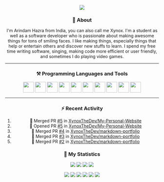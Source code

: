 <!--Copyright 2019 Arindam Hazra aka Xynox <https://arindamz.github.io/>

Licensed under the Apache License, Version 2.0(the "License");
you may not use this file except in compliance with the License.
You may obtain a copy of the License at

http://www.apache.org/licenses/LICENSE-2.0

Unless required by applicable law or agreed to in writing, software
distributed under the License is distributed on an "AS IS" BASIS,
    WITHOUT WARRANTIES OR CONDITIONS OF ANY KIND, either express or implied.
    See the License for the specific language governing permissions and
limitations under the License.
-->

<div align = "center">

<a href = "https://arindamz.github.io/">
<img src = "https://cdn.discordapp.com/attachments/638624243390611466/735122949832704040/xynox-banner.png" />
</a>


### :bust_in_silhouette: About
I'm Arindam Hazra from India, you can also call me Xynox. I'm a student as well as a software developer who is passionate about making awesome things for tons of smiling faces. I like making things, especially things that help or entertain others and discover new stuffs to learn. I spend my free time writing software, singing, making code more efficient or user friendly, and sometimes I do playing video games.
<hr>


### ⚒️ Programming Languages and Tools
<img width="35px" src="https://cdn.discordapp.com/emojis/813907629989691442.png?v=1" />
<img width="35px" src="https://cdn.discordapp.com/emojis/813907670176104478.png?v=1" />
<img width="35px" src="https://cdn.discordapp.com/emojis/230394175080628234.png?v=1" />
<img width="35px" src="https://cdn.discordapp.com/emojis/813908546852880405.png?v=1" />
<img width="35px" src="https://cdn.discordapp.com/emojis/754345609384951940.gif?v=1" />
<img width="35px" src="https://cdn.discordapp.com/emojis/813909686449078353.png?v=1" />
<img width="35px" src="https://cdn.discordapp.com/emojis/813909685542584321.png?v=1" />
<img width="35px" src="https://cdn.discordapp.com/emojis/740222847586271383.png?v=1" />
<img width="35px" src="https://cdn.discordapp.com/emojis/761974754122924054.gif?v=1" />
<img width="35px" src="https://cdn.discordapp.com/emojis/754345273328664676.gif?v=1" />

<hr>

### :zap: Recent Activity
<!--START_SECTION:activity-->
1. 🎉 Merged PR [#5](https://github.com/XynoxTheDev/My-Personal-Website/pull/5) in [XynoxTheDev/My-Personal-Website](https://github.com/XynoxTheDev/My-Personal-Website)
2. 💪 Opened PR [#5](https://github.com/XynoxTheDev/My-Personal-Website/pull/5) in [XynoxTheDev/My-Personal-Website](https://github.com/XynoxTheDev/My-Personal-Website)
3. 🎉 Merged PR [#4](https://github.com/XynoxTheDev/markdown-portfolio/pull/4) in [XynoxTheDev/markdown-portfolio](https://github.com/XynoxTheDev/markdown-portfolio)
4. 🎉 Merged PR [#3](https://github.com/XynoxTheDev/markdown-portfolio/pull/3) in [XynoxTheDev/markdown-portfolio](https://github.com/XynoxTheDev/markdown-portfolio)
5. 🎉 Merged PR [#2](https://github.com/XynoxTheDev/markdown-portfolio/pull/2) in [XynoxTheDev/markdown-portfolio](https://github.com/XynoxTheDev/markdown-portfolio)
<!--END_SECTION:activity-->

### 🔖 My Statistics
![](https://github-readme-streak-stats.herokuapp.com/?user=XynoxTheDev&theme=dark&hide_border=true)
![](https://github-readme-stats.vercel.app/api?username=XynoxTheDev&include_all_commits=true&show_icons=true&hide_border=true&hide_title=true&count_private=true&theme=dark)
![](https://github-readme-stats.vercel.app/api/top-langs/?username=XynoxTheDev&layout=compact&count_private=true&langs_count=8&hide_border=true&theme=dark)
[![](https://spotify-github-profile.vercel.app/api/view?uid=zrei8evwinfjy9d27fjon68hh&cover_image=true&theme=novatorem)](https://spotify-github-profile.vercel.app/api/view?uid=zrei8evwinfjy9d27fjon68hh&redirect=true)


![](https://komarev.com/ghpvc/?username=XynoxTheDev&style=flat-square)
![](https://img.shields.io/endpoint?label=status&url=https://dev.discordprofiles.me/api/badge/status/594853883742912512&logo=discord&logoColor=white&style=flat-square)
![](https://img.shields.io/endpoint?label=Playing&url=https://dev.discordprofiles.me/api/badge/playing/594853883742912512?vscode=false&logo=nintendo-switch&color=8A96E9&style=flat-square)
![](https://img.shields.io/endpoint?url=https://dev.discordprofiles.me/api/badge/vscode/594853883742912512&style=flat-square)
![](https://img.shields.io/endpoint?url=https://dev.discordprofiles.me/api/badge/intellij/594853883742912512)
![](https://img.shields.io/endpoint?url=https://dev.discordprofiles.me/api/badge/spotify/594853883742912512&style=flat-square)

</div>



